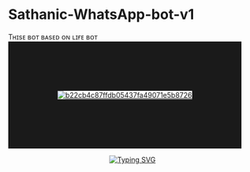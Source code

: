 # Sathanic-WhatsApp-bot-v1
Tʜɪsᴇ ʙᴏᴛ ʙᴀsᴇᴅ ᴏɴ ʟɪғᴇ ʙᴏᴛ  
<a href='https://postimg.cc/Yjb9NKK7' target='_blank'><img src='https://i.postimg.cc/Yjb9NKK7/b22cb4c87ffdb05437fa49071e5b8726.jpg' border='100' alt='b22cb4c87ffdb05437fa49071e5b8726'/></a>

<div align="center">    
   
 [![Typing SVG](https://readme-typing-svg.herokuapp.com?font=Rockstar-ExtraBold&color=F01&lines=𝖘𝖆𝖙𝖍𝖆𝖓𝖎𝖈+𝖜𝖆𝖙𝖘𝖆𝖕𝖕+𝖇𝖔𝖙+𝖛1+𝖋𝖔𝖗𝖐+𝖍𝖊𝖗𝖊)](https://git.io/typing-svg)

</p>
